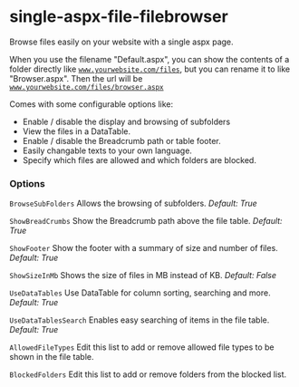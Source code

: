 # single-aspx-file-filebrowser
Browse files easily on your website with a single aspx page.

When you use the filename "Default.aspx", you can show the contents of a folder directly like <code>www.yourwebsite.com/files</code>, but you can rename it to like "Browser.aspx". Then the url will be <code>www.yourwebsite.com/files/browser.aspx</code>
   
Comes with some configurable options like:

- Enable / disable the display and browsing of subfolders
- View the files in a DataTable.
- Enable / disable the Breadcrumb path or table footer.
- Easily changable texts to your own language.
- Specify which files are allowed and which folders are blocked.

### Options

<code>BrowseSubFolders</code>
Allows the browsing of subfolders.
*Default: True*

<code>ShowBreadCrumbs</code>
Show the Breadcrumb path above the file table.
*Default: True*

<code>ShowFooter</code>
Show the footer with a summary of size and number of files.
*Default: True*

<code>ShowSizeInMb</code>
Shows the size of files in MB instead of KB.
*Default: False*

<code>UseDataTables</code>
Use DataTable for column sorting, searching and more.
*Default: True*

<code>UseDataTablesSearch</code>
Enables easy searching of items in the file table.
*Default: True*

<code>AllowedFileTypes</code>
Edit this list to add or remove allowed file types to be shown in the file table.	

<code>BlockedFolders</code>
Edit this list to add or remove folders from the blocked list.
